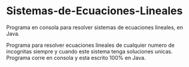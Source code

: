 # Sistemas-de-Ecuaciones-Lineales
Programa en consola para resolver sistemas de ecuaciones lineales, en Java.

Programa para resolver ecuaciones lineales de cualquier numero de incognitas siempre y cuando este sistema tenga soluciones unicas.
Programa corre en consola y esta escrito 100% en Java.

